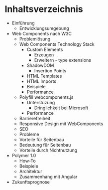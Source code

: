 # Inhaltsverzeichnis

- Einführung
  - Entwicklungsumgebung
- Web Components nach W3C
  - Problemlösung
  - Web Components Technology Stack
    - Custom Elements
      - Erzeugen
      - Erweitern - type extensions
    - ShadowDOM
      - Insertion Points
    - HTML Templates
    - HTML Imports
    - Beispiele
    - Performance
  - Polyfill webcomponents.js
    - Unterstüzung
      - Dringlichkeit bei Microsoft
    - Performance
  - Barrierefreiheit
  - Responsive Design mit WebComponents
  - SEO
  - Probleme
  - Vorteile für Seitenbau
  - Bedeutung für Seitenbau
  - Vorteile durch Nichtnutzung
- Polymer 1.0
  - How-To
  - Beispiele
  - Architektur
  - Zusammenhang mit Angular
- Zukunftsprognose
